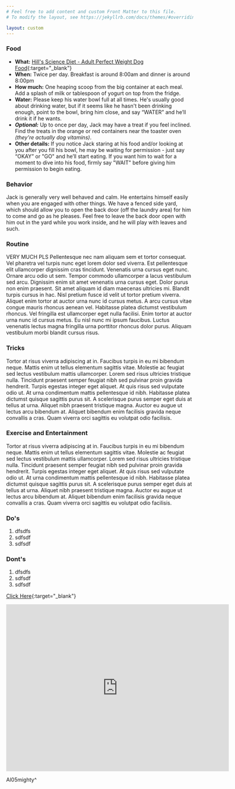 ```yaml
---
# Feel free to add content and custom Front Matter to this file.
# To modify the layout, see https://jekyllrb.com/docs/themes/#overriding-theme-defaults

layout: custom
---
```


### Food

- **What:** [Hill's Science Diet - Adult Perfect Weight Dog Food](https://www.hillspet.com/dog-food/sd-canine-adult-perfect-weight-dry){:target="_blank"}
- **When:** Twice per day. Breakfast is around 8:00am and dinner is around 8:00pm 
- **How much:** One heaping scoop from the big container at each meal. Add a splash of milk or tablespoon of yogurt on top from the fridge.
- **Water:** Please keep his water bowl full at all times. He's usually good about drinking water, but if it seems like he hasn't been drinking enough, point to the bowl, bring him close, and say “WATER” and he’ll drink it if he wants.
- ***Optional:*** Up to once per day, Jack may have a treat if you feel inclined. Find the treats in the orange or red containers near the toaster oven *(they're actually dog vitamins)*.
- **Other details:** If you notice Jack staring at his food and/or looking at you after you fill his bowl, he may be waiting for permission - just say “OKAY” or "GO" and he’ll start eating. If you want him to wait for a moment to dive into his food, firmly say "WAIT" before giving him permission to begin eating. 


### Behavior
Jack is generally very well behaved and calm. He entertains himself easily when you are engaged with other things. We have a fenced side yard, which should allow you to open the back door (off the laundry area) for him to come and go as he pleases. Feel free to leave the back door open with him out in the yard while you work inside, and he will play with leaves and such. 

### Routine
VERY MUCH PLS
Pellentesque nec nam aliquam sem et tortor consequat. Vel pharetra vel turpis nunc eget lorem dolor sed viverra. Est pellentesque elit ullamcorper dignissim cras tincidunt. Venenatis urna cursus eget nunc. Ornare arcu odio ut sem. Tempor commodo ullamcorper a lacus vestibulum sed arcu. Dignissim enim sit amet venenatis urna cursus eget. Dolor purus non enim praesent. Sit amet aliquam id diam maecenas ultricies mi. Blandit turpis cursus in hac. Nisl pretium fusce id velit ut tortor pretium viverra. Aliquet enim tortor at auctor urna nunc id cursus metus. A arcu cursus vitae congue mauris rhoncus aenean vel. Habitasse platea dictumst vestibulum rhoncus. Vel fringilla est ullamcorper eget nulla facilisi. Enim tortor at auctor urna nunc id cursus metus. Eu nisl nunc mi ipsum faucibus. Luctus venenatis lectus magna fringilla urna porttitor rhoncus dolor purus. Aliquam vestibulum morbi blandit cursus risus.

### Tricks
Tortor at risus viverra adipiscing at in. Faucibus turpis in eu mi bibendum neque. Mattis enim ut tellus elementum sagittis vitae. Molestie ac feugiat sed lectus vestibulum mattis ullamcorper. Lorem sed risus ultricies tristique nulla. Tincidunt praesent semper feugiat nibh sed pulvinar proin gravida hendrerit. Turpis egestas integer eget aliquet. At quis risus sed vulputate odio ut. At urna condimentum mattis pellentesque id nibh. Habitasse platea dictumst quisque sagittis purus sit. A scelerisque purus semper eget duis at tellus at urna. Aliquet nibh praesent tristique magna. Auctor eu augue ut lectus arcu bibendum at. Aliquet bibendum enim facilisis gravida neque convallis a cras. Quam viverra orci sagittis eu volutpat odio facilisis.

### Exercise and Entertainment
Tortor at risus viverra adipiscing at in. Faucibus turpis in eu mi bibendum neque. Mattis enim ut tellus elementum sagittis vitae. Molestie ac feugiat sed lectus vestibulum mattis ullamcorper. Lorem sed risus ultricies tristique nulla. Tincidunt praesent semper feugiat nibh sed pulvinar proin gravida hendrerit. Turpis egestas integer eget aliquet. At quis risus sed vulputate odio ut. At urna condimentum mattis pellentesque id nibh. Habitasse platea dictumst quisque sagittis purus sit. A scelerisque purus semper eget duis at tellus at urna. Aliquet nibh praesent tristique magna. Auctor eu augue ut lectus arcu bibendum at. Aliquet bibendum enim facilisis gravida neque convallis a cras. Quam viverra orci sagittis eu volutpat odio facilisis.

### Do's
1. dfsdfs
2. sdfsdf
3. sdfsdf

### Dont's
1. dfsdfs
2. sdfsdf
3. sdfsdf

[Click Here](https://google.com){:target="_blank"}

<iframe src="https://www.google.com/maps/embed?pb=!1m14!1m8!1m3!1d725.7302212999664!2d-119.71133933413702!3d34.4376168502696!3m2!1i1024!2i768!4f13.1!3m3!1m2!1s0x80e9149132281cfd%3A0xb2a964ad2cbe9afa!2sMission%20Rose%20Garden!5e0!3m2!1sen!2sus!4v1658805871113!5m2!1sen!2sus" width="600" height="450" style="border:0;" allowfullscreen="" loading="lazy" referrerpolicy="no-referrer-when-downgrade"></iframe>

Al05mighty^
